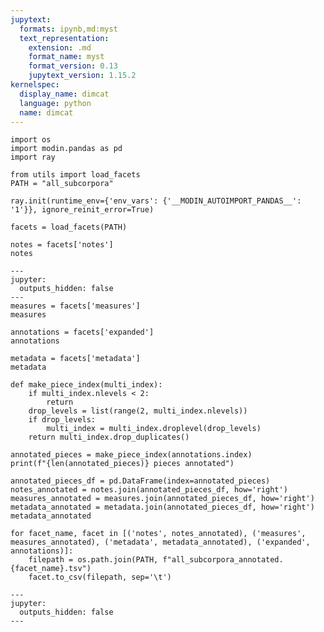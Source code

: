 ```yaml
---
jupytext:
  formats: ipynb,md:myst
  text_representation:
    extension: .md
    format_name: myst
    format_version: 0.13
    jupytext_version: 1.15.2
kernelspec:
  display_name: dimcat
  language: python
  name: dimcat
---
```


```{code-cell} ipython3
import os
import modin.pandas as pd
import ray

from utils import load_facets
PATH = "all_subcorpora"
```

```{code-cell} ipython3
ray.init(runtime_env={'env_vars': {'__MODIN_AUTOIMPORT_PANDAS__': '1'}}, ignore_reinit_error=True)
```

```{code-cell} ipython3
facets = load_facets(PATH)
```

```{code-cell} ipython3
notes = facets['notes']
notes
```

```{code-cell} ipython3
---
jupyter:
  outputs_hidden: false
---
measures = facets['measures']
measures
```

```{code-cell} ipython3
annotations = facets['expanded']
annotations
```

```{code-cell} ipython3
metadata = facets['metadata']
metadata
```

```{code-cell} ipython3
def make_piece_index(multi_index):
    if multi_index.nlevels < 2:
        return
    drop_levels = list(range(2, multi_index.nlevels))
    if drop_levels:
        multi_index = multi_index.droplevel(drop_levels)
    return multi_index.drop_duplicates()

annotated_pieces = make_piece_index(annotations.index)
print(f"{len(annotated_pieces)} pieces annotated")
```

```{code-cell} ipython3
annotated_pieces_df = pd.DataFrame(index=annotated_pieces)
notes_annotated = notes.join(annotated_pieces_df, how='right')
measures_annotated = measures.join(annotated_pieces_df, how='right')
metadata_annotated = metadata.join(annotated_pieces_df, how='right')
metadata_annotated
```

```{code-cell} ipython3
for facet_name, facet in [('notes', notes_annotated), ('measures', measures_annotated), ('metadata', metadata_annotated), ('expanded', annotations)]:
    filepath = os.path.join(PATH, f"all_subcorpora_annotated.{facet_name}.tsv")
    facet.to_csv(filepath, sep='\t')
```

```{code-cell} ipython3
---
jupyter:
  outputs_hidden: false
---

```
